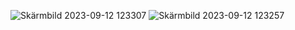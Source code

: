 
![Skärmbild 2023-09-12 123307](https://github.com/schmidtsson/webbprojekt/assets/120182694/dfe82e7f-b64d-4398-9031-9c0d4378a7d1)
![Skärmbild 2023-09-12 123257](https://github.com/schmidtsson/webbprojekt/assets/120182694/0437afba-fe19-424b-bf28-2414d875fe2a)

